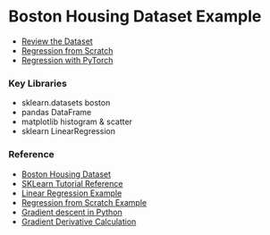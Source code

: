 # Boston Housing Dataset Example

* [Review the Dataset](https://github.com/eniompw/BostonHousing/blob/main/Dataset.ipynb)
* [Regression from Scratch](https://github.com/eniompw/BostonHousing/blob/main/Regression_from_Scratch.ipynb)
* [Regression with PyTorch](https://github.com/eniompw/BostonHousing/blob/main/PyTorch_Regression.ipynb)

### Key Libraries
* sklearn.datasets boston
* pandas DataFrame
* matplotlib histogram & scatter
* sklearn LinearRegression

### Reference
* [Boston Housing Dataset](https://www.cs.toronto.edu/~delve/data/boston/bostonDetail.html)
* [SKLearn Tutorial Reference](https://amitg0161.medium.com/sklearn-linear-regression-tutorial-with-boston-house-dataset-cde74afd460a)
* [Linear Regression Example](https://github.com/greyhatguy007/Machine-Learning-Specialization-Coursera/blob/main/C1%20-%20Supervised%20Machine%20Learning:%20Regression%20and%20Classification/week2/Optional%20Labs/C1_W2_Lab06_Sklearn_Normal_Soln.ipynb)
* [Regression from Scratch Example](https://www.kaggle.com/code/aakashns/pytorch-basics-linear-regression-from-scratch)
* [Gradient descent in Python](https://www.geeksforgeeks.org/how-to-implement-a-gradient-descent-in-python-to-find-a-local-minimum)
* [Gradient Derivative Calculation](https://towardsdatascience.com/gradient-descent-from-scratch-e8b75fa986cc)
